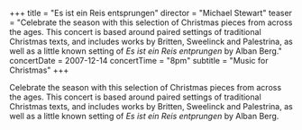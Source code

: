 +++
title = "Es ist ein Reis entsprungen"
director = "Michael Stewart"
teaser = "Celebrate the season with this selection of Christmas pieces from across the ages. This concert is based around paired settings of traditional Christmas texts, and includes works by Britten, Sweelinck and Palestrina, as well as a little known setting of *Es ist ein Reis entprungen* by Alban Berg."
concertDate = 2007-12-14
concertTime = "8pm"
subtitle = "Music for Christmas"
+++

Celebrate the season with this selection of Christmas pieces from across the ages. This concert is based around paired settings of traditional Christmas texts, and includes works by Britten, Sweelinck and Palestrina, as well as a little known setting of *Es ist ein Reis entprungen* by Alban Berg.
